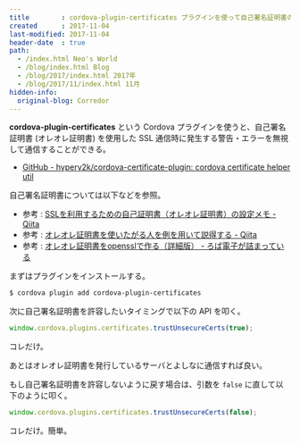 ```yaml
---
title        : cordova-plugin-certificates プラグインを使って自己署名証明書の警告を無視して通信する
created      : 2017-11-04
last-modified: 2017-11-04
header-date  : true
path:
  - /index.html Neo's World
  - /blog/index.html Blog
  - /blog/2017/index.html 2017年
  - /blog/2017/11/index.html 11月
hidden-info:
  original-blog: Corredor
---
```


**cordova-plugin-certificates** という Cordova プラグインを使うと、自己署名証明書 (オレオレ証明書) を使用した SSL 通信時に発生する警告・エラーを無視して通信することができる。

- [GitHub - hypery2k/cordova-certificate-plugin: cordova certificate helper util](https://github.com/hypery2k/cordova-certificate-plugin)

自己署名証明書については以下などを参照。

- 参考 : [SSLを利用するための自己証明書（オレオレ証明書）の設定メモ - Qiita](https://qiita.com/clown0082/items/551d7c081ff6b41b1717)
- 参考 : [オレオレ証明書を使いたがる人を例を用いて説得する - Qiita](https://qiita.com/Sheile/items/dc91128e8918fc823562)
- 参考 : [オレオレ証明書をopensslで作る（詳細版） - ろば電子が詰まっている](http://d.hatena.ne.jp/ozuma/20130511/1368284304)

まずはプラグインをインストールする。

```bash
$ cordova plugin add cordova-plugin-certificates
```

次に自己署名証明書を許容したいタイミングで以下の API を叩く。

```javascript
window.cordova.plugins.certificates.trustUnsecureCerts(true);
```

コレだけ。

あとはオレオレ証明書を発行しているサーバとよしなに通信すれば良い。

もし自己署名証明書を許容しないように戻す場合は、引数を `false` に直して以下のように叩く。

```javascript
window.cordova.plugins.certificates.trustUnsecureCerts(false);
```

コレだけ。簡単。
